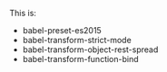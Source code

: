 
This is:

* babel-preset-es2015
* babel-transform-strict-mode
* babel-transform-object-rest-spread
* babel-transform-function-bind
